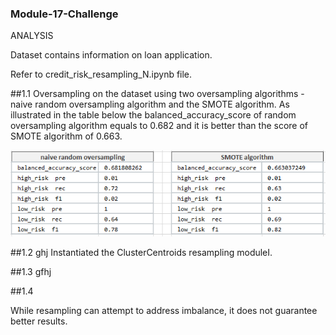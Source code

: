 ### Module-17-Challenge

ANALYSIS

Dataset contains information on loan application.

Refer to credit_risk_resampling_N.ipynb file. 

##1.1 Oversampling on the dataset using two oversampling algorithms - naive random oversampling algorithm and the SMOTE algorithm.
As illustrated in the table below the balanced_accuracy_score of random oversampling algorithm equals to 0.682 and it is better than the score of SMOTE algorithm of 0.663.

![Table1](Capture1.1.PNG)




##1.2 ghj
Instantiated the ClusterCentroids resampling moduleI.

##1.3 gfhj

##1.4


While resampling can attempt to address imbalance, it does not guarantee better results.
